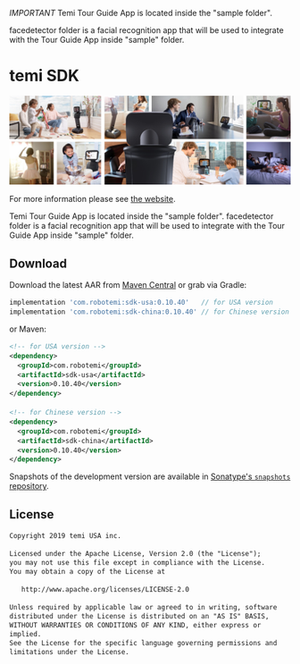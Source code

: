 *IMPORTANT*
Temi Tour Guide App is located inside the "sample folder".

facedetector folder is a facial recognition app that will be used to integrate with the Tour Guide App inside "sample" folder.


temi SDK
========

![temi](temi.jpg)

For more information please see [the website][1].

Temi Tour Guide App is located inside the "sample folder".
facedetector folder is a facial recognition app that will be used to integrate with the Tour Guide App inside "sample" folder.


Download
--------

Download the latest AAR from [Maven Central][2] or grab via Gradle:
```groovy
implementation 'com.robotemi:sdk-usa:0.10.40'   // for USA version
implementation 'com.robotemi:sdk-china:0.10.40' // for Chinese version
```

or Maven:
```xml
<!-- for USA version -->
<dependency>
  <groupId>com.robotemi</groupId>
  <artifactId>sdk-usa</artifactId>
  <version>0.10.40</version>
</dependency>

<!-- for Chinese version -->
<dependency>
  <groupId>com.robotemi</groupId>
  <artifactId>sdk-china</artifactId>
  <version>0.10.40</version>
</dependency>
```

Snapshots of the development version are available in [Sonatype's `snapshots` repository][snap].


License
-------

    Copyright 2019 temi USA inc.

    Licensed under the Apache License, Version 2.0 (the "License");
    you may not use this file except in compliance with the License.
    You may obtain a copy of the License at

       http://www.apache.org/licenses/LICENSE-2.0

    Unless required by applicable law or agreed to in writing, software
    distributed under the License is distributed on an "AS IS" BASIS,
    WITHOUT WARRANTIES OR CONDITIONS OF ANY KIND, either express or implied.
    See the License for the specific language governing permissions and
    limitations under the License.


[1]: https://www.robotemi.com/developers/
[2]: https://search.maven.org/search?q=g:com.robotemi
[snap]: https://oss.sonatype.org/content/repositories/snapshots/
